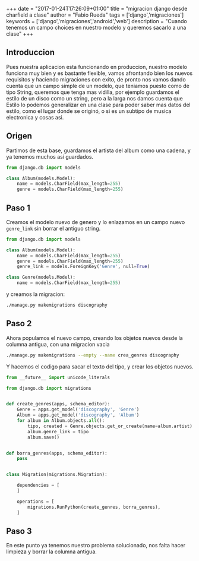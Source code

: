 +++
date = "2017-01-24T17:26:09+01:00"
title = "migracion django desde charfield a clase"
author = "Fabio Rueda"
tags = ['django','migraciones']
keywords =  ['django','migraciones','android','web']
description = "Cuando tenemos un campo choices en nuestro modelo y queremos sacarlo a una clase"
+++

## Introduccion
Pues nuestra aplicacion esta funcionando en produccion, nuestro modelo funciona muy bien y es bastante flexible, vamos afrontando bien los nuevos requisitos
y haciendo migraciones con exito, de pronto nos vamos dando cuenta que un campo simple de un modelo, que teniamos puesto como de tipo String, queremos que
tenga mas vidilla, por ejemplo guardamos el estilo de un disco como un string, pero a la larga nos damos cuenta que Estilo lo podemos generalizar en una clase
para poder saber mas datos del estilo, como el lugar donde se originó, o si es un subtipo de musica electronica y cosas asi.


## Origen
Partimos de esta base, guardamos el artista del album como una cadena, y ya tenemos muchos asi guardados.


```python
from django.db import models

class Album(models.Model):
    name = models.CharField(max_length=255)
    genre = models.CharField(max_length=255)
```

## Paso 1
Creamos el modelo nuevo de genero y lo enlazamos en un campo nuevo `genre_link` sin borrar el antiguo string.

```python
from django.db import models

class Album(models.Model):
    name = models.CharField(max_length=255)
    genre = models.CharField(max_length=255)
    genre_link = models.ForeignKey('Genre', null=True)

class Genre(models.Model):
    name = models.CharField(max_length=255)
```

y creamos la migracion:

```bash
./manage.py makemigrations discography
```

## Paso 2
Ahora populamos el nuevo campo, creando los objetos nuevos desde la columna antigua, con una migracion vacia

```bash
./manage.py makemigrations --empty --name crea_genres discography
```

Y hacemos el codigo para sacar el texto del tipo, y crear los objetos nuevos.

```python
from __future__ import unicode_literals

from django.db import migrations


def create_genres(apps, schema_editor):
    Genre = apps.get_model('discography', 'Genre')
    Album = apps.get_model('discography', 'Album')
    for album in Album.objects.all():
        tipo, created = Genre.objects.get_or_create(name=album.artist)
        album.genre_link = tipo
        album.save()


def borra_genres(apps, schema_editor):
    pass


class Migration(migrations.Migration):

    dependencies = [
    ]

    operations = [
        migrations.RunPython(create_genres, borra_genres),
    ]
```

## Paso 3
En este punto ya tenemos nuestro problema solucionado, nos falta hacer limpieza y borrar la columna antigua.






